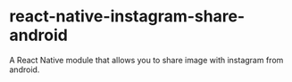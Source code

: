 # react-native-instagram-share-android

A React Native module that allows you to share image with instagram from android.
